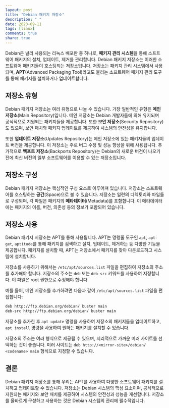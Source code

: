 ```yaml
---
layout: post
title: "Debian 패키지 저장소"
description: " "
date: 2023-09-11
tags: [linux]
comments: true
share: true
---
```


Debian은 널리 사용되는 리눅스 배포판 중 하나로, **패키지 관리 시스템**을 통해 소프트웨어 패키지의 설치, 업데이트, 제거를 관리합니다. Debian 패키지 저장소는 이러한 소프트웨어 패키지들이 호스팅되는 저장소입니다. 저장소는 패키지 관리 시스템에서 사용되며, **APT**(Advanced Packaging Tool)라고도 불리는 소프트웨어 패키지 관리 도구를 통해 패키지를 설치하거나 업데이트합니다.

## 저장소 유형

Debian 패키지 저장소는 여러 유형으로 나눌 수 있습니다. 가장 일반적인 유형은 **메인 저장소**(Main Repository)입니다. 메인 저장소는 Debian 개발자들에 의해 유지되며 공식적으로 지원되는 패키지들을 제공합니다. 또한 **보안 저장소**(Security Repository)도 있으며, 보안 패치와 패키지 업데이트를 제공하여 시스템의 안전성을 유지합니다.

또한 **업데이트 저장소**(Updates Repository)는 메인 저장소에 있는 패키지들의 업데이트 버전을 제공합니다. 이 저장소는 주로 버그 수정 및 성능 향상을 위해 사용됩니다. 추가적으로 **백포트 저장소**(Backports Repository)는 Debian의 새로운 버전이 나오기 전에 최신 버전의 일부 소프트웨어를 이용할 수 있는 저장소입니다.

## 저장소 구성

Debian 패키지 저장소는 핵심적인 구성 요소로 이루어져 있습니다. 저장소는 소프트웨어를 호스팅하는 **공간**(Space)으로 볼 수 있습니다. 저장소는 일련의 디렉토리와 파일들로 구성되며, 각 파일은 패키지의 **메타데이터**(Metadata)를 포함합니다. 이 메타데이터에는 패키지의 이름, 버전, 의존성 등의 정보가 포함되어 있습니다.

## 저장소 사용

Debian 패키지 저장소는 APT를 통해 사용됩니다. APT는 명령줄 도구인 `apt`, `apt-get`, `aptitude`를 통해 패키지를 검색하고 설치, 업데이트, 제거하는 등 다양한 기능을 제공합니다. 패키지를 설치할 때, APT는 저장소에서 패키지를 찾아 다운로드하고 시스템에 설치합니다.

저장소를 사용하기 위해서는 `/etc/apt/sources.list` 파일을 편집하여 저장소의 주소를 추가해야 합니다. 저장소의 주소는 `deb` 또는 `deb-src` 키워드를 사용하여 지정합니다. 이 파일은 root 권한으로 수정해야 합니다.

예를 들어, 메인 저장소를 추가하려면 다음과 같이 `/etc/apt/sources.list` 파일을 편집합니다:

```bash
deb http://ftp.debian.org/debian/ buster main
deb-src http://ftp.debian.org/debian/ buster main
```

저장소를 추가한 후 `apt update` 명령을 사용하여 저장소의 패키지들을 업데이트하고, `apt install` 명령을 사용하여 원하는 패키지를 설치할 수 있습니다.

저장소의 주소는 여러 형식으로 제공될 수 있으며, 지리적으로 가까운 미러 사이트를 선택하는 것이 좋습니다. 미러 사이트는 `deb http://<mirror-site>/debian/ <codename> main` 형식으로 지정할 수 있습니다.

## 결론

Debian 패키지 저장소를 통해 우리는 APT를 사용하여 다양한 소프트웨어 패키지를 설치하고 업데이트할 수 있습니다. 저장소는 Debian 시스템의 핵심 요소이며, 공식적으로 지원되는 패키지와 보안 패치를 제공하여 시스템의 안전성과 성능을 개선합니다. 저장소를 올바르게 구성하고 사용하는 것은 Debian 시스템의 관리에 필수적입니다.